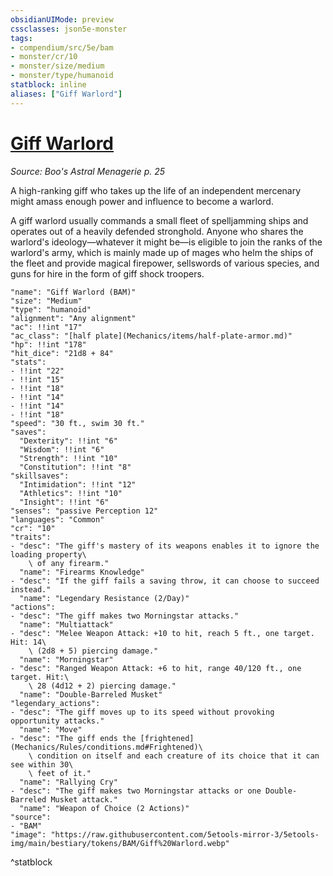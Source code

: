 ```yaml
---
obsidianUIMode: preview
cssclasses: json5e-monster
tags:
- compendium/src/5e/bam
- monster/cr/10
- monster/size/medium
- monster/type/humanoid
statblock: inline
aliases: ["Giff Warlord"]
---
```

# [Giff Warlord](Mechanics\bestiary\humanoid/giff-warlord-bam.md)
*Source: Boo's Astral Menagerie p. 25*  

A high-ranking giff who takes up the life of an independent mercenary might amass enough power and influence to become a warlord.

A giff warlord usually commands a small fleet of spelljamming ships and operates out of a heavily defended stronghold. Anyone who shares the warlord's ideology—whatever it might be—is eligible to join the ranks of the warlord's army, which is mainly made up of mages who helm the ships of the fleet and provide magical firepower, sellswords of various species, and guns for hire in the form of giff shock troopers.

```statblock
"name": "Giff Warlord (BAM)"
"size": "Medium"
"type": "humanoid"
"alignment": "Any alignment"
"ac": !!int "17"
"ac_class": "[half plate](Mechanics/items/half-plate-armor.md)"
"hp": !!int "178"
"hit_dice": "21d8 + 84"
"stats":
- !!int "22"
- !!int "15"
- !!int "18"
- !!int "14"
- !!int "14"
- !!int "18"
"speed": "30 ft., swim 30 ft."
"saves":
  "Dexterity": !!int "6"
  "Wisdom": !!int "6"
  "Strength": !!int "10"
  "Constitution": !!int "8"
"skillsaves":
  "Intimidation": !!int "12"
  "Athletics": !!int "10"
  "Insight": !!int "6"
"senses": "passive Perception 12"
"languages": "Common"
"cr": "10"
"traits":
- "desc": "The giff's mastery of its weapons enables it to ignore the loading property\
    \ of any firearm."
  "name": "Firearms Knowledge"
- "desc": "If the giff fails a saving throw, it can choose to succeed instead."
  "name": "Legendary Resistance (2/Day)"
"actions":
- "desc": "The giff makes two Morningstar attacks."
  "name": "Multiattack"
- "desc": "Melee Weapon Attack: +10 to hit, reach 5 ft., one target. Hit: 14\
    \ (2d8 + 5) piercing damage."
  "name": "Morningstar"
- "desc": "Ranged Weapon Attack: +6 to hit, range 40/120 ft., one target. Hit:\
    \ 28 (4d12 + 2) piercing damage."
  "name": "Double-Barreled Musket"
"legendary_actions":
- "desc": "The giff moves up to its speed without provoking opportunity attacks."
  "name": "Move"
- "desc": "The giff ends the [frightened](Mechanics/Rules/conditions.md#Frightened)\
    \ condition on itself and each creature of its choice that it can see within 30\
    \ feet of it."
  "name": "Rallying Cry"
- "desc": "The giff makes two Morningstar attacks or one Double-Barreled Musket attack."
  "name": "Weapon of Choice (2 Actions)"
"source":
- "BAM"
"image": "https://raw.githubusercontent.com/5etools-mirror-3/5etools-img/main/bestiary/tokens/BAM/Giff%20Warlord.webp"
```
^statblock